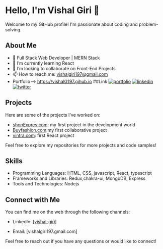 # Hello, I'm Vishal Giri 👋

Welcome to my GitHub profile! I'm passionate about coding and problem-solving.

## About Me

- 💼 Full Stack Web Developer | MERN Stack
- 🌱 I’m currently learning React
- 👯 I’m looking to collaborate on Front-End Projects
- 📫 How to reach me: vishalgiri197@gmail.com
- Portfolio--> https://vishalG197.gihub.io
##Link
[![portfolio](https://img.shields.io/badge/my_portfolio-000?style=for-the-badge&logo=ko-fi&logoColor=white)](https://vishalG197.gihub.io)
[![linkedin](https://img.shields.io/badge/linkedin-0A66C2?style=for-the-badge&logo=linkedin&logoColor=white)](https://www.linkedin.com/in/vishal-giri-833180175/)
[![twitter](https://img.shields.io/badge/twitter-1DA1F2?style=for-the-badge&logo=youtube&logoColor=white)](https://www.youtube.com/@Dev_As_U_Vish-xk9se/featured)


## Projects

Here are some of the projects I've worked on:

- [shopExpres.com]([link-to-project-1](https://marvelous-crostata-edb007.netlify.app/)): my first project in the development world
- [Buyfashion.com]([link-to-project-2](https://fastidious-melba-d436e9.netlify.app/)):my first collaborative project
- [vintra.com](link-to-project-3): first React project

Feel free to explore my repositories for more projects and code samples!

## Skills

- Programming Languages: HTML, CSS, javascript, React, typescript
- Frameworks and Libraries: Redux,chakra-ui, MongoDB, Express
- Tools and Technologies: Nodejs

<!-- ## Contributions

I enjoy contributing to the open-source community and helping others. Some of my notable contributions include:

- [Contribution 1](link-to-contribution-1): Description or impact of the contribution
- [Contribution 2](link-to-contribution-2): Description or impact of the contribution
- [Contribution 3](link-to-contribution-3): Description or impact of the contribution -->

<!-- ## Blog

I occasionally write blog posts on various topics. Check out my latest articles:

- [Blog Post 1](link-to-blog-post-1): Brief summary or key takeaways
- [Blog Post 2](link-to-blog-post-2): Brief summary or key takeaways
- [Blog Post 3](link-to-blog-post-3): Brief summary or key takeaways -->

## Connect with Me

You can find me on the web through the following channels:

<!-- - Personal Website: [Link to your personal website] -->
- LinkedIn: [[vishal-giri]](https://www.linkedin.com/in/vishal-giri-833180175/)
<!-- - Twitter: [Your Twitter handle] -->
- Email: [vishalgiri197.gmail.com]

Feel free to reach out if you have any questions or would like to connect!


